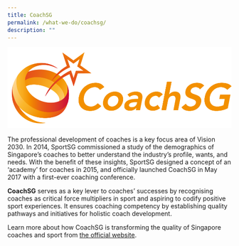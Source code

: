 ```yaml
---
title: CoachSG
permalink: /what-we-do/coachsg/
description: ""
---
```

 ![](/images/Support/Coache's%20Corner/CoachSG%20Logo%20Full%20Color%20(1).png) 
 
The professional development of coaches is a key focus area of Vision 2030. In 2014, SportSG commissioned a study of the demographics of Singapore’s coaches to better understand the industry’s profile, wants, and needs. With the benefit of these insights, SportSG designed a concept of an ‘academy’ for coaches in 2015, and officially launched CoachSG in May 2017 with a first-ever coaching conference.

**CoachSG** serves as a key lever to coaches’ successes by recognising coaches as critical force multipliers in sport and aspiring to codify positive sport experiences. It ensures coaching competency by establishing quality pathways and initiatives for holistic coach development. 

Learn more about how CoachSG is transforming the quality of Singapore coaches and sport from [the official website](https://coachsg.sportsingapore.gov.sg/).